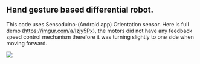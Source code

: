 ## Hand gesture based differential robot.
This code uses Sensoduino-(Android app) Orientation sensor.
Here is full demo (https://imgur.com/a/Izjy5Px), the motors did not have any feedback speed control mechanism therefore it was turning slightly to one side when moving forward.

![](https://media.giphy.com/media/yag2jAwDSO4VT5lfgF/giphy.gif)
